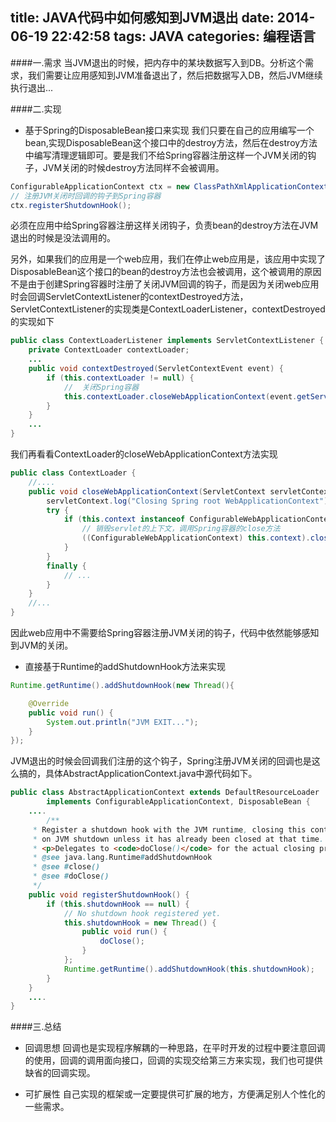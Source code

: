 title: JAVA代码中如何感知到JVM退出
date: 2014-06-19 22:42:58
tags: JAVA
categories: 编程语言
---

####一.需求
当JVM退出的时候，把内存中的某块数据写入到DB。分析这个需求，我们需要让应用感知到JVM准备退出了，然后把数据写入DB，然后JVM继续执行退出...

<!-- more -->

####二.实现
* 基于Spring的DisposableBean接口来实现
我们只要在自己的应用编写一个bean,实现DisposableBean这个接口中的destroy方法，然后在destroy方法中编写清理逻辑即可。要是我们不给Spring容器注册这样一个JVM关闭的钩子，JVM关闭的时候destroy方法同样不会被调用。

```java
ConfigurableApplicationContext ctx = new ClassPathXmlApplicationContext("....xml");
// 注册JVM关闭时回调的钩子到Spring容器
ctx.registerShutdownHook();
```
必须在应用中给Spring容器注册这样关闭钩子，负责bean的destroy方法在JVM退出的时候是没法调用的。

另外，如果我们的应用是一个web应用，我们在停止web应用是，该应用中实现了DisposableBean这个接口的bean的destroy方法也会被调用，这个被调用的原因不是由于创建Spring容器时注册了关闭JVM回调的钩子，而是因为关闭web应用时会回调ServletContextListener的contextDestroyed方法，ServletContextListener的实现类是ContextLoaderListener，contextDestroyed的实现如下

```java
public class ContextLoaderListener implements ServletContextListener {
    private ContextLoader contextLoader;
    ...
	public void contextDestroyed(ServletContextEvent event) {
		if (this.contextLoader != null) {
		    //  关闭Spring容器
			this.contextLoader.closeWebApplicationContext(event.getServletContext());
		}
	}
    ...
}
```
我们再看看ContextLoader的closeWebApplicationContext方法实现

```java
public class ContextLoader {
    //....
	public void closeWebApplicationContext(ServletContext servletContext){
		servletContext.log("Closing Spring root WebApplicationContext");
		try {
			if (this.context instanceof ConfigurableWebApplicationContext){
			    // 销毁servlet的上下文，调用Spring容器的close方法
			    ((ConfigurableWebApplicationContext) this.context).close();
			}
		}
		finally {
		    // ...
		}
	}
	//...
}
```

因此web应用中不需要给Spring容器注册JVM关闭的钩子，代码中依然能够感知到JVM的关闭。

* 直接基于Runtime的addShutdownHook方法来实现

```java
Runtime.getRuntime().addShutdownHook(new Thread(){

    @Override
    public void run() {
        System.out.println("JVM EXIT...");
    }
});
```
JVM退出的时候会回调我们注册的这个钩子，Spring注册JVM关闭的回调也是这么搞的，具体AbstractApplicationContext.java中源代码如下。

```java
public class AbstractApplicationContext extends DefaultResourceLoader
		implements ConfigurableApplicationContext, DisposableBean {
	....
		/**
	 * Register a shutdown hook with the JVM runtime, closing this context
	 * on JVM shutdown unless it has already been closed at that time.
	 * <p>Delegates to <code>doClose()</code> for the actual closing procedure.
	 * @see java.lang.Runtime#addShutdownHook
	 * @see #close()
	 * @see #doClose()
	 */
	public void registerShutdownHook() {
		if (this.shutdownHook == null) {
			// No shutdown hook registered yet.
			this.shutdownHook = new Thread() {
				public void run() {
					doClose();
				}
			};
			Runtime.getRuntime().addShutdownHook(this.shutdownHook);
		}
	}
	....
}
```

####三.总结
* 回调思想
回调也是实现程序解耦的一种思路，在平时开发的过程中要注意回调的使用，回调的调用面向接口，回调的实现交给第三方来实现，我们也可提供缺省的回调实现。

* 可扩展性
自己实现的框架或一定要提供可扩展的地方，方便满足别人个性化的一些需求。